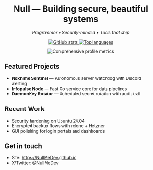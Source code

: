 <!-- Profile Header -->
<h1 align="center">Null — Building secure, beautiful systems</h1>
<p align="center">
  <i>Programmer • Security-minded • Tools that ship</i>
</p>

<!-- Hero badges -->
<p align="center">
  <a href="https://github.com/NullMeDev">
    <img src="https://github-readme-stats.vercel.app/api?username=NullMeDev&show_icons=true&include_all_commits=true" alt="GitHub stats">
  </a>
  <a href="https://github.com/NullMeDev">
    <img src="https://github-readme-stats.vercel.app/api/top-langs/?username=NullMeDev&layout=compact&langs_count=10" alt="Top languages">
  </a>
</p>

<!-- Deep-dive metrics block injected by GitHub Actions -->
<p align="center">
  <img src="./.cache/profile-metrics.svg" alt="Comprehensive profile metrics">
</p>

## Featured Projects
- **Noxhime Sentinel** — Autonomous server watchdog with Discord alerting  
- **Infopulse Node** — Fast Go service core for data pipelines  
- **DaemonKey Rotator** — Scheduled secret rotation with audit trail

## Recent Work
- Security hardening on Ubuntu 24.04  
- Encrypted backup flows with rclone + Hetzner  
- GUI polishing for login portals and dashboards

## Get in touch
- Site: https://NullMeDev.github.io
- X/Twitter: @NullMeDev

